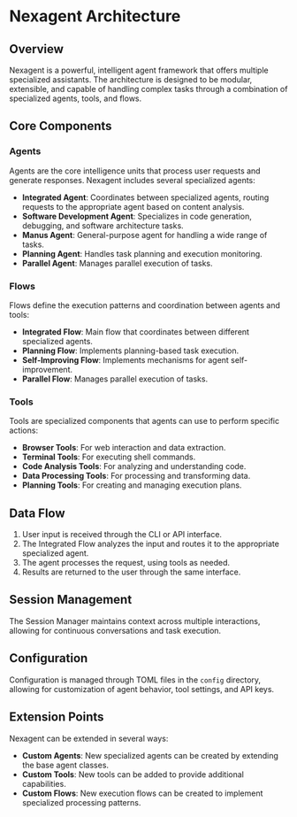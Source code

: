 # Nexagent Architecture

## Overview

Nexagent is a powerful, intelligent agent framework that offers multiple specialized assistants. The architecture is designed to be modular, extensible, and capable of handling complex tasks through a combination of specialized agents, tools, and flows.

## Core Components

### Agents

Agents are the core intelligence units that process user requests and generate responses. Nexagent includes several specialized agents:

- **Integrated Agent**: Coordinates between specialized agents, routing requests to the appropriate agent based on content analysis.
- **Software Development Agent**: Specializes in code generation, debugging, and software architecture tasks.
- **Manus Agent**: General-purpose agent for handling a wide range of tasks.
- **Planning Agent**: Handles task planning and execution monitoring.
- **Parallel Agent**: Manages parallel execution of tasks.

### Flows

Flows define the execution patterns and coordination between agents and tools:

- **Integrated Flow**: Main flow that coordinates between different specialized agents.
- **Planning Flow**: Implements planning-based task execution.
- **Self-Improving Flow**: Implements mechanisms for agent self-improvement.
- **Parallel Flow**: Manages parallel execution of tasks.

### Tools

Tools are specialized components that agents can use to perform specific actions:

- **Browser Tools**: For web interaction and data extraction.
- **Terminal Tools**: For executing shell commands.
- **Code Analysis Tools**: For analyzing and understanding code.
- **Data Processing Tools**: For processing and transforming data.
- **Planning Tools**: For creating and managing execution plans.

## Data Flow

1. User input is received through the CLI or API interface.
2. The Integrated Flow analyzes the input and routes it to the appropriate specialized agent.
3. The agent processes the request, using tools as needed.
4. Results are returned to the user through the same interface.

## Session Management

The Session Manager maintains context across multiple interactions, allowing for continuous conversations and task execution.

## Configuration

Configuration is managed through TOML files in the `config` directory, allowing for customization of agent behavior, tool settings, and API keys.

## Extension Points

Nexagent can be extended in several ways:

- **Custom Agents**: New specialized agents can be created by extending the base agent classes.
- **Custom Tools**: New tools can be added to provide additional capabilities.
- **Custom Flows**: New execution flows can be created to implement specialized processing patterns.